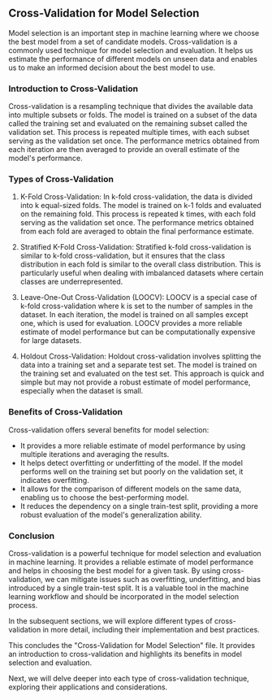 ## Cross-Validation for Model Selection
Model selection is an important step in machine learning where we choose the best model from a set of candidate models. Cross-validation is a commonly used technique for model selection and evaluation. It helps us estimate the performance of different models on unseen data and enables us to make an informed decision about the best model to use.

### Introduction to Cross-Validation
Cross-validation is a resampling technique that divides the available data into multiple subsets or folds. The model is trained on a subset of the data called the training set and evaluated on the remaining subset called the validation set. This process is repeated multiple times, with each subset serving as the validation set once. The performance metrics obtained from each iteration are then averaged to provide an overall estimate of the model's performance.

### Types of Cross-Validation
1. K-Fold Cross-Validation: In k-fold cross-validation, the data is divided into k equal-sized folds. The model is trained on k-1 folds and evaluated on the remaining fold. This process is repeated k times, with each fold serving as the validation set once. The performance metrics obtained from each fold are averaged to obtain the final performance estimate.

2. Stratified K-Fold Cross-Validation: Stratified k-fold cross-validation is similar to k-fold cross-validation, but it ensures that the class distribution in each fold is similar to the overall class distribution. This is particularly useful when dealing with imbalanced datasets where certain classes are underrepresented.

3. Leave-One-Out Cross-Validation (LOOCV): LOOCV is a special case of k-fold cross-validation where k is set to the number of samples in the dataset. In each iteration, the model is trained on all samples except one, which is used for evaluation. LOOCV provides a more reliable estimate of model performance but can be computationally expensive for large datasets.

4. Holdout Cross-Validation: Holdout cross-validation involves splitting the data into a training set and a separate test set. The model is trained on the training set and evaluated on the test set. This approach is quick and simple but may not provide a robust estimate of model performance, especially when the dataset is small.

### Benefits of Cross-Validation
Cross-validation offers several benefits for model selection:

- It provides a more reliable estimate of model performance by using multiple iterations and averaging the results.
- It helps detect overfitting or underfitting of the model. If the model performs well on the training set but poorly on the validation set, it indicates overfitting.
- It allows for the comparison of different models on the same data, enabling us to choose the best-performing model.
- It reduces the dependency on a single train-test split, providing a more robust evaluation of the model's generalization ability.

### Conclusion
Cross-validation is a powerful technique for model selection and evaluation in machine learning. It provides a reliable estimate of model performance and helps in choosing the best model for a given task. By using cross-validation, we can mitigate issues such as overfitting, underfitting, and bias introduced by a single train-test split. It is a valuable tool in the machine learning workflow and should be incorporated in the model selection process.

In the subsequent sections, we will explore different types of cross-validation in more detail, including their implementation and best practices.

This concludes the "Cross-Validation for Model Selection" file. It provides an introduction to cross-validation and highlights its benefits in model selection and evaluation.

Next, we will delve deeper into each type of cross-validation technique, exploring their applications and considerations.